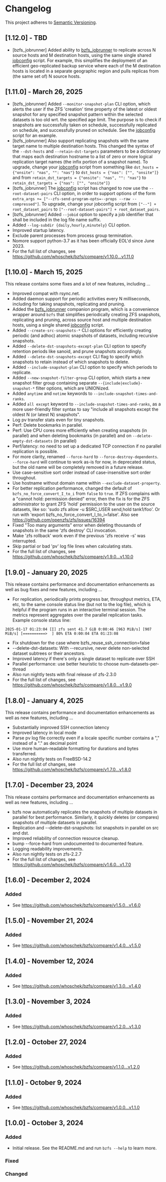 # Changelog

This project adheres to [Semantic Versioning](https://semver.org/spec/v2.0.0.html).

## [1.12.0] - TBD

- [bzfs_jobrunner] Added ability to [bzfs_jobrunner](README_bzfs_jobrunner.md) to replicate across N source hosts and M
destination hosts, using the same single shared [jobconfig](bzfs_tests/bzfs_job_example.py) script.
For example, this simplifies the deployment of an efficient geo-replicated backup service where each of the M destination
hosts is located in a separate geographic region and pulls replicas from (the same set of) N source hosts.

## [1.11.0] - March 26, 2025

- [bzfs_jobrunner] Added `--monitor-snapshot-plan` CLI option, which alerts the user if the ZFS 'creation' time property of
the latest or oldest snapshot for any specified snapshot pattern within the selected datasets is too old wrt. the specified
age limit. The purpose is to check if snapshots are successfully taken on schedule, successfully replicated on schedule,
and successfully pruned on schedule. See the [jobconfig](bzfs_tests/bzfs_job_example.py) script for an example.
- [bzfs_jobrunner] Also support replicating snapshots with the same target name to multiple destination hosts.
This changed the syntax of the `--dst-hosts` and `--retain-dst-targets` parameters to be a dictionary that maps each
destination hostname to a list of zero or more logical replication target names (the infix portion of a snapshot name).
To upgrade, change your [jobconfig](bzfs_tests/bzfs_job_example.py) script from something like
`dst_hosts = {"onsite": "nas", "": "nas"}` to `dst_hosts = {"nas": ["", "onsite"]}` and from
`retain_dst_targets = {"onsite": "nas", "": "nas"}` to `retain_dst_targets = {"nas": ["", "onsite"]}`
- [bzfs_jobrunner] The [jobconfig](bzfs_tests/bzfs_job_example.py) script has changed to now use the `--root-dataset-pairs` CLI option, in order to
support options of the form `extra_args += ["--zfs-send-program-opts=--props --raw --compressed"]`. To upgrade, change your
jobconfig script from `["--"] + root_dataset_pairs` to `["--root-dataset-pairs"] + root_dataset_pairs`.
- [bzfs_jobrunner] Added `--jobid` option to specify a job identifier that shall be included in the log file name suffix.
- Added `--log-subdir {daily,hourly,minutely}` CLI option.
- Improved startup latency.
- Exclude parent processes from process group termination.
- Nomore support python-3.7 as it has been officially EOL'd since June 2023.
- For the full list of changes, see https://github.com/whoschek/bzfs/compare/v1.10.0...v1.11.0

## [1.10.0] - March 15, 2025

This release contains some fixes and a lot of new features, including ...

- Improved compat with rsync.net.
- Added daemon support for periodic activities every N milliseconds, including for taking snapshots, replicating and pruning.
- Added the [bzfs_jobrunner](README_bzfs_jobrunner.md) companion program, which is a convenience wrapper around `bzfs` that
simplifies periodically creating ZFS snapshots, replicating and pruning, across source host and multiple destination hosts,
using a single shared [jobconfig](bzfs_tests/bzfs_job_example.py) script.
- Added `--create-src-snapshots-*` CLI options for efficiently creating periodic (and adhoc) atomic snapshots of datasets,
including recursive snapshots.
- Added `--delete-dst-snapshots-except-plan` CLI option to specify retention periods like sanoid, and prune snapshots accordingly.
- Added `--delete-dst-snapshots-except` CLI flag to specify which snapshots to retain instead of which snapshots to delete.
- Added `--include-snapshot-plan` CLI option to specify which periods to replicate.
- Added `--new-snapshot-filter-group` CLI option, which starts a new snapshot filter group containing separate
`--{include|exclude}-snapshot-*` filter options, which are UNIONized.
- Added `anytime` and `notime` keywords to `--include-snapshot-times-and-ranks`.
- Added `all except` keyword to `--include-snapshot-times-and-ranks`, as a more user-friendly filter syntax to say
"include all snapshots except the oldest N (or latest N) snapshots".
- Log pv transfer stats even for tiny snapshots.
- Perf: Delete bookmarks in parallel.
- Perf: Use CPU cores more efficiently when creating snapshots (in parallel) and when deleting bookmarks (in parallel) and on
`--delete-empty-dst-datasets` (in parallel)
- Perf/latency: no need to set up a dedicated TCP connection if no parallel replication is possible.
- For more clarity, renamed `--force-hard` to `--force-destroy-dependents`. `--force-hard` will continue to work as-is for
now, in deprecated status, but the old name will be completely removed in a future release.
- Use case-sensitive sort order instead of case-insensitive sort order throughout.
- Use hostname without domain name within `--exclude-dataset-property`.
- For better replication performance, changed the default of `bzfs_no_force_convert_I_to_i` from `false` to `true`. If ZFS
complains with a "cannot hold: permission denied" error, then the fix is for the ZFS administrator to grant ZFS 'hold'
permission to the user on the source datasets, like so: 'sudo zfs allow -u $SRC_USER send,hold tank1/foo'. Or run with
'export bzfs_no_force_convert_I_to_i=false'. Also see https://github.com/openzfs/zfs/issues/16394
- Fixed "Too many arguments" error when deleting thousands of snapshots in the same 'zfs destroy' CLI invocation.
- Make 'zfs rollback' work even if the previous 'zfs receive -s' was interrupted.
- Skip partial or bad 'pv' log file lines when calculating stats.
- For the full list of changes, see https://github.com/whoschek/bzfs/compare/v1.9.0...v1.10.0

## [1.9.0] - January 20, 2025

This release contains performance and documentation enhancements as well as bug fixes and new features, including ...

- For replication, periodically prints progress bar, throughput metrics, ETA, etc, to the same console status line (but
not to the log file), which is helpful if the program runs in an interactive terminal session. The metrics represent
aggregates over the parallel replication tasks. Example console status line:
```
2025-01-17 01:23:04 [I] zfs sent 41.7 GiB 0:00:46 [963 MiB/s] [907 MiB/s] [==========>  ] 80% ETA 0:00:04 ETA 01:23:08
```
- Fix shutdown for the case where bzfs_reuse_ssh_connection=false
- --delete-dst-datasets: With --recursive, never delete non-selected dataset subtrees or their ancestors.
- Improved latency if there's only a single dataset to replicate over SSH
- Parallel performance: use better heuristic to choose num-datasets-per-thread
- Also run nightly tests with final release of zfs-2.3.0
- For the full list of changes, see https://github.com/whoschek/bzfs/compare/v1.8.0...v1.9.0

## [1.8.0] - January 4, 2025

This release contains performance and documentation enhancements as well as new features, including ...
- Substantially improved SSH connection latency
- Improved latency in local mode
- Parse pv log file correctly even if a locale specific number contains a "," instead of a "." as decimal point
- Use more human-readable formatting for durations and bytes transferred.
- Also run nightly tests on FreeBSD-14.2
- For the full list of changes, see https://github.com/whoschek/bzfs/compare/v1.7.0...v1.8.0

## [1.7.0] -  December 23, 2024

This release contains performance and documentation enhancements as well as new features, including ...
- bzfs now automatically replicates the snapshots of multiple datasets in parallel for best performance. Similarly, it quickly deletes (or compares) snapshots of multiple datasets in parallel.
- Replication and --delete-dst-snapshots: list snapshots in parallel on src and dst.
- Improved reliability of connection resource cleanup.
- bump --force-hard from undocumented to documented feature.
- Logging readability improvements.
- Also run nightly tests on zfs-2.2.7
- For the full list of changes, see https://github.com/whoschek/bzfs/compare/v1.6.0...v1.7.0

## [1.6.0] -  December 2, 2024

### Added
- See https://github.com/whoschek/bzfs/compare/v1.5.0...v1.6.0

## [1.5.0] -  November 21, 2024

### Added
- See https://github.com/whoschek/bzfs/compare/v1.4.0...v1.5.0

## [1.4.0] -  November 12, 2024

### Added
- See https://github.com/whoschek/bzfs/compare/v1.3.0...v1.4.0

## [1.3.0] - November 3, 2024

### Added
- See https://github.com/whoschek/bzfs/compare/v1.2.0...v1.3.0

## [1.2.0] - October 27, 2024

### Added
- See https://github.com/whoschek/bzfs/compare/v1.1.0...v1.2.0

## [1.1.0] - October 9, 2024

### Added
- See https://github.com/whoschek/bzfs/compare/v1.0.0...v1.1.0

## [1.0.0] - October 3, 2024
### Added
- Initial release.
See the README.md and run `bzfs --help` to learn more.

### Fixed
### Changed
